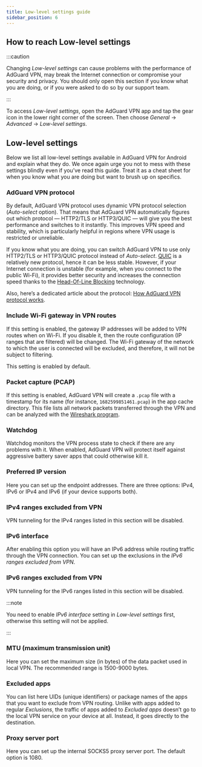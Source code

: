 ```yaml
---
title: Low-level settings guide
sidebar_position: 6
---
```


## How to reach Low-level settings

:::caution

Changing *Low-level settings* can cause problems with the performance of AdGuard VPN, may break the Internet connection or compromise your security and privacy. You should only open this section if you know what you are doing, or if you were asked to do so by our support team.

:::

To access *Low-level settings*, open the AdGuard VPN app and tap the gear icon in the lower right corner of the screen. Then choose *General* → *Advanced* → *Low-level settings*.

## Low-level settings

Below we list all low-level settings available in AdGuard VPN for Android and explain what they do. We once again urge you not to mess with these settings blindly even if you’ve read this guide. Treat it as a cheat sheet for when you know what you are doing but want to brush up on specifics.

### AdGuard VPN protocol

By default, AdGuard VPN protocol uses dynamic VPN protocol selection (*Auto-select* option). That means that AdGuard VPN automatically figures out which protocol — HTTP2/TLS or HTTP3/QUIC — will give you the best performance and switches to it instantly. This improves VPN speed and stability, which is particularly helpful in regions where VPN usage is restricted or unreliable.

If you know what you are doing, you can switch AdGuard VPN to use only HTTP2/TLS or HTTP3/QUIC protocol instead of *Auto-select*. [QUIC](https://adguard-vpn.com/kb/general/why-adguard-vpn/#6-quic-support) is a relatively new protocol, hence it can be less stable. However, if your Internet connection is unstable (for example, when you connect to the public Wi-Fi), it provides better security and increases the connection speed thanks to the [Head-Of-Line Blocking](https://adguard-dns.io/en/blog/dns-over-quic.html#headoflineblocking) technology.

Also, here’s a dedicated article about the protocol: [How AdGuard VPN protocol works](/general/adguard-vpn-protocol.md).

### Include Wi-Fi gateway in VPN routes

If this setting is enabled, the gateway IP addresses will be added to VPN routes when on Wi-Fi.
If you disable it, then the route configuration (IP ranges that are filtered) will be changed. The Wi-Fi gateway of the network to which the user is connected will be excluded, and therefore, it will not be subject to filtering.

This setting is enabled by default.

### Packet capture (PCAP)

If this setting is enabled, AdGuard VPN will create a `.pcap` file with a timestamp for its name (for instance, `1682599851461.pcap`) in the app cache directory. This file lists all network packets transferred through the VPN and can be analyzed with the [Wireshark program](https://www.wireshark.org/).

### Watchdog

Watchdog monitors the VPN process state to check if there are any problems with it. When enabled, AdGuard VPN will protect itself against aggressive battery saver apps that could otherwise kill it.

### Preferred IP version

Here you can set up the endpoint addresses. There are three options: IPv4, IPv6 or IPv4 and IPv6 (if your device supports both).

### IPv4 ranges excluded from VPN

VPN tunneling for the IPv4 ranges listed in this section will be disabled.

### IPv6 interface

After enabling this option you will have an IPv6 address while routing traffic through the VPN connection. You can set up the exclusions in the *IPv6 ranges excluded from VPN*.

### IPv6 ranges excluded from VPN

VPN tunneling for the IPv6 ranges listed in this section will be disabled.

:::note

You need to enable *IPv6 interface* setting in *Low-level settings* first, otherwise this setting will not be applied.

:::

### MTU (maximum transmission unit)

Here you can set the maximum size (in bytes) of the data packet used in local VPN. The recommended range is 1500-9000 bytes.

### Excluded apps

You can list here UIDs (unique identifiers) or package names of the apps that you want to exclude from VPN routing.
Unlike with apps added to regular *Exclusions*, the traffic of apps added to *Excluded apps* doesn’t go to the local VPN service on your device at all. Instead, it goes directly to the destination.

### Proxy server port

Here you can set up the internal SOCKS5 proxy server port. The default option is 1080.
